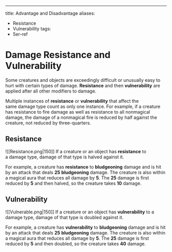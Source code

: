 ---
title: Advantage and Disadvantage
aliases:
  - Resistance
  - Vulnerability
tags:
  - 5er-ref

# Damage Resistance and Vulnerability
Some creatures and objects are exceedingly difficult or unusually easy to hurt with certain types of damage. **Resistance** and then **vulnerability** are applied after all other modifiers to damage.

Multiple instances of **resistance** or **vulnerability** that affect the same damage type count as only one instance. For example, if a creature has resistance to fire damage as well as resistance to all nonmagical damage, the damage of a nonmagical fire is reduced by half against the creature, not reduced by three-quarters.

## Resistance 
![[Resistance.png|150]]
If a creature or an object has **resistance** to a damage type, damage of that type is halved against it.

For example, a creature has **resistance** to **bludgeoning** damage and is hit by an attack that deals **25** **bludgeoning** damage. The creature is also within a magical aura that reduces all damage by **5**. The **25** damage is first reduced by **5** and then halved, so the creature takes **10** damage.

## Vulnerability 
![[Vulnerable.png|150]]
If a creature or an object has **vulnerability** to a damage type, damage of that type is doubled against it.

For example, a creature has **vulnerability** to **bludgeoning** damage and is hit by an attack that deals **25** **bludgeoning** damage. The creature is also within a magical aura that reduces all damage by **5**. The **25** damage is first reduced by **5** and then doubled, so the creature takes **40** damage.